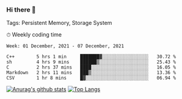 ### Hi there 👋

Tags: Persistent Memory, Storage System

<!--

[![Anurag's github stats](https://github-readme-stats.vercel.app/api?username=wwyf)](https://github.com/anuraghazra/github-readme-stats)

[![Anurag's github stats](https://github-readme-stats.vercel.app/api?username=wwyf&count_private=true)](https://github.com/anuraghazra/github-readme-stats)


[![Top Langs](https://github-readme-stats.vercel.app/api/top-langs/?username=wwyf&count_private=true&&hide=jupyter%20notebook,html)](https://github.com/anuraghazra/github-readme-stats)



-->


⏱ Weekly coding time

<!--START_SECTION:waka-->
```text
Week: 01 December, 2021 - 07 December, 2021

C++        5 hrs 1 min     ███████▓░░░░░░░░░░░░░░░░░   30.72 % 
sh         4 hrs 9 mins    ██████▒░░░░░░░░░░░░░░░░░░   25.43 % 
C          2 hrs 37 mins   ████░░░░░░░░░░░░░░░░░░░░░   16.05 % 
Markdown   2 hrs 11 mins   ███▒░░░░░░░░░░░░░░░░░░░░░   13.36 % 
CSV        1 hr 8 mins     █▓░░░░░░░░░░░░░░░░░░░░░░░   06.94 % 
```
<!--END_SECTION:waka-->



[![Anurag's github stats](https://github-readme-stats.vercel.app/api?username=wwyf&count_private=true&show_icons=true&hide_border=true)](https://github.com/anuraghazra/github-readme-stats) [![Top Langs](https://github-readme-stats.vercel.app/api/top-langs/?username=wwyf&count_private=true&hide=jupyter%20notebook,html,OpenEdge%20ABL&langs_count=10&layout=compact&hide_border=true)](https://github.com/anuraghazra/github-readme-stats)

<!--

[![willianrod's wakatime stats](https://github-readme-stats.vercel.app/api/wakatime?username=wwyf)](https://github.com/anuraghazra/github-readme-stats)


-->
